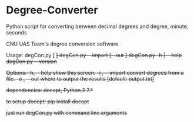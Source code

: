 # Degree-Converter
Python script for converting between decimal degrees and degree, minute, seconds

CNU UAS Team's degree conversion software

Usage:
  degCon.py <d> [<m> <s>]
  degCon.py --import <file> [--out <file>]
  degCon.py -h | --help
  degCon.py --version
  
Options:
  -h, --help                    show this screen.
  -i <file>, --import <file>    convert degrees from a file.
  -o <file>, --out <file>       where to output the results [default: output.txt]
  
  
dependencies: docopt, Python 2.7.*

to setup docopt:
  pip install docopt
  
just run degCon.py with command line arguments
